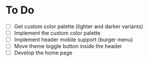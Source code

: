 # To Do

- [ ] Get custom color palette (lighter and darker variants)
- [ ] Implement the custom color palette
- [ ] Implement header mobile support (burger menu)
- [ ] Move theme toggle button inside the header
- [ ] Develop the home page
